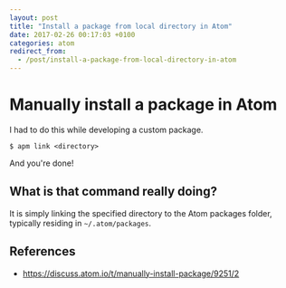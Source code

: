 ```yaml
---
layout: post
title: "Install a package from local directory in Atom"
date: 2017-02-26 00:17:03 +0100
categories: atom
redirect_from:
  - /post/install-a-package-from-local-directory-in-atom
---
```


# Manually install a package in Atom

I had to do this while developing a custom package.

    $ apm link <directory>

And you're done!

## What is that command really doing?

It is simply linking the specified directory to the Atom packages folder,
typically residing in `~/.atom/packages`.

## References

- https://discuss.atom.io/t/manually-install-package/9251/2
